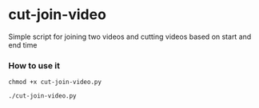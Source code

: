 # cut-join-video
Simple script for joining two videos and cutting videos based on start and end time

### How to use it

`chmod +x cut-join-video.py` 

`./cut-join-video.py`
